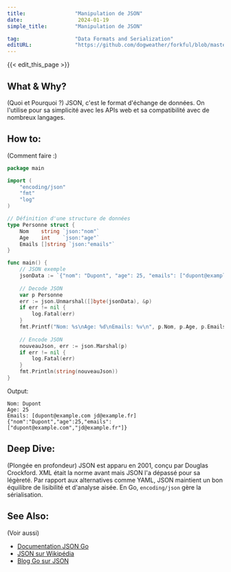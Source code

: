 ```yaml
---
title:                "Manipulation de JSON"
date:                  2024-01-19
simple_title:         "Manipulation de JSON"

tag:                  "Data Formats and Serialization"
editURL:              "https://github.com/dogweather/forkful/blob/master/content/fr/go/working-with-json.md"
---
```


{{< edit_this_page >}}

## What & Why?
(Quoi et Pourquoi ?)
JSON, c'est le format d'échange de données. On l'utilise pour sa simplicité avec les APIs web et sa compatibilité avec de nombreux langages.

## How to:
(Comment faire :)
```Go
package main

import (
    "encoding/json"
    "fmt"
    "log"
)

// Définition d'une structure de données
type Personne struct {
    Nom    string `json:"nom"`
    Age    int    `json:"age"`
    Emails []string `json:"emails"`
}

func main() {
    // JSON exemple
    jsonData := `{"nom": "Dupont", "age": 25, "emails": ["dupont@example.com", "jd@example.fr"]}`
    
    // Decode JSON
    var p Personne
    err := json.Unmarshal([]byte(jsonData), &p)
    if err != nil {
        log.Fatal(err)
    }
    fmt.Printf("Nom: %s\nAge: %d\nEmails: %v\n", p.Nom, p.Age, p.Emails)
    
    // Encode JSON
    nouveauJson, err := json.Marshal(p)
    if err != nil {
        log.Fatal(err)
    }
    fmt.Println(string(nouveauJson))
}
```
Output:
```
Nom: Dupont
Age: 25
Emails: [dupont@example.com jd@example.fr]
{"nom":"Dupont","age":25,"emails":["dupont@example.com","jd@example.fr"]}
```

## Deep Dive:
(Plongée en profondeur)
JSON est apparu en 2001, conçu par Douglas Crockford. XML était la norme avant mais JSON l'a dépassé pour sa légèreté. Par rapport aux alternatives comme YAML, JSON maintient un bon équilibre de lisibilité et d'analyse aisée. En Go, `encoding/json` gère la sérialisation.

## See Also:
(Voir aussi)
- [Documentation JSON Go](https://golang.org/pkg/encoding/json/)
- [JSON sur Wikipédia](https://fr.wikipedia.org/wiki/JavaScript_Object_Notation)
- [Blog Go sur JSON](https://blog.golang.org/json)
